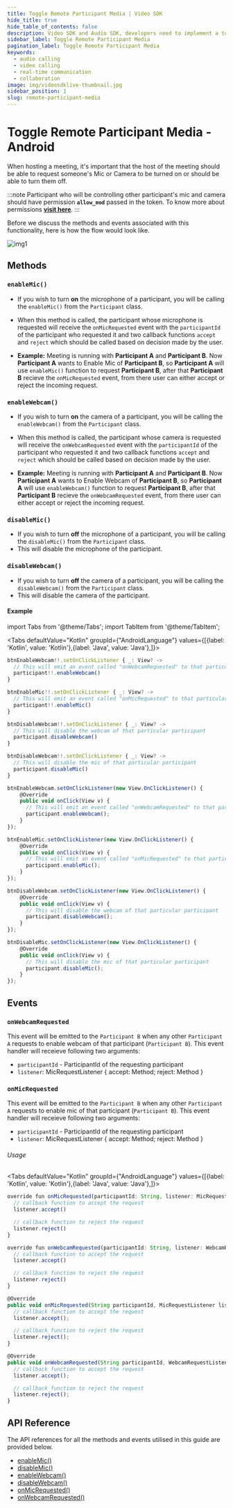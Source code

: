 ```yaml
---
title: Toggle Remote Participant Media | Video SDK
hide_title: true
hide_table_of_contents: false
description: Video SDK and Audio SDK, developers need to implement a token server. This requires efforts on both the front-end and backend.
sidebar_label: Toggle Remote Participant Media
pagination_label: Toggle Remote Participant Media
keywords:
  - audio calling
  - video calling
  - real-time communication
  - collaboration
image: img/videosdklive-thumbnail.jpg
sidebar_position: 1
slug: remote-participant-media
---
```


# Toggle Remote Participant Media - Android

When hosting a meeting, it's important that the host of the meeting should be able to request someone's Mic or Camera to be turned on or should be able to turn them off.

:::note
Participant who will be controlling other participant's mic and camera should have permission **`allow_mod`** passed in the token. To know more about permissions [**visit here**](/android/guide/video-and-audio-calling-api-sdk/authentication-and-token).
:::

Before we discuss the methods and events associated with this functionality, here is how the flow would look like.

![img1](../../../../../static/img/toggle-remote-media.png)

## Methods

### `enableMic()`

- If you wish to turn **on** the microphone of a participant, you will be calling the `enableMic()` from the `Participant` class.

- When this method is called, the participant whose microphone is requested will receive the `onMicRequested` event with the `participantId` of the participant who requested it and two callback functions `accept` and `reject` which should be called based on decision made by the user.

- **Example:** Meeting is running with **Participant A** and **Participant B**. Now **Participant A** wants to Enable Mic of **Participant B**, so **Participant A** will use `enableMic()` function to request **Participant B**, after that **Participant B** recieve the `onMicRequested` event, from there user can either accept or reject the incoming request.

### `enableWebcam()`

- If you wish to turn **on** the camera of a participant, you will be calling the `enableWebcam()` from the `Participant` class.

- When this method is called, the participant whose camera is requested will receive the `onWebcamRequested` event with the `participantId` of the participant who requested it and two callback functions `accept` and `reject` which should be called based on decision made by the user.

- **Example:** Meeting is running with **Participant A** and **Participant B**. Now **Participant A** wants to Enable Webcam of **Participant B**, so **Participant A** will use `enableWebcam()` function to request **Participant B**, after that **Participant B** recieve the `onWebcamRequested` event, from there user can either accept or reject the incoming request.

### `disableMic()`

- If you wish to turn **off** the microphone of a participant, you will be calling the `disableMic()` from the `Participant` class.
- This will disable the microphone of the participant.

### `disableWebcam()`

- If you wish to turn **off** the camera of a participant, you will be calling the `disableWebcam()` from the `Participant` class.
- This will disable the camera of the participant.

#### Example

import Tabs from '@theme/Tabs';
import TabItem from '@theme/TabItem';

<Tabs
defaultValue="Kotlin"
groupId={"AndroidLanguage"}
values={[{label: 'Kotlin', value: 'Kotlin'},{label: 'Java', value: 'Java'},]}>

<TabItem value="Kotlin">

```js
btnEnableWebcam!!.setOnClickListener { _: View? ->
  // This will emit an event called "onWebcamRequested" to that particular participant
  participant!!.enableWebcam()
}

btnEnableMic!!.setOnClickListener { _: View? ->
  // This will emit an event called "onMicRequested" to that particular participant
  participant!!.enableMic()
}

btnDisableWebcam!!.setOnClickListener { _: View? ->
  // This will disable the webcam of that particular participant
  participant.disableWebcam()
}

btnDisableWebcam!!.setOnClickListener { _: View? ->
  // This will disable the mic of that particular participant
  participant.disableMic()
}
```

</TabItem>

<TabItem value="Java">

```js
btnEnableWebcam.setOnClickListener(new View.OnClickListener() {
    @Override
    public void onClick(View v) {
      // This will emit an event called "onWebcamRequested" to that particular participant
      participant.enableWebcam();
    }
});

btnEnableMic.setOnClickListener(new View.OnClickListener() {
    @Override
    public void onClick(View v) {
      // This will emit an event called "onMicRequested" to that particular participant
      participant.enableMic();
    }
});

btnDisableWebcam.setOnClickListener(new View.OnClickListener() {
    @Override
    public void onClick(View v) {
      // This will disable the webcam of that particular participant
      participant.disableWebcam();
    }
});

btnDisableMic.setOnClickListener(new View.OnClickListener() {
    @Override
    public void onClick(View v) {
      // This will disable the mic of that particular participant
      participant.disableMic();
    }
});
```

</TabItem>

</Tabs>

## Events

### `onWebcamRequested`

This event will be emitted to the `Participant B` when any other `Participant A` requests to enable webcam of that participant (`Participant B`). This event handler will receieve following two arguments:

- `participantId` - ParticipantId of the requesting participant
- `listener`: MicRequestListener { accept: Method; reject: Method }

### `onMicRequested`

This event will be emitted to the `Participant B` when any other `Participant A` requests to enable mic of that participant (`Participant B`). This event handler will receieve following two arguments:

- `participantId` - ParticipantId of the requesting participant
- `listener`: MicRequestListener { accept: Method; reject: Method }

###### Usage

<Tabs
defaultValue="Kotlin"
groupId={"AndroidLanguage"}
values={[{label: 'Kotlin', value: 'Kotlin'},{label: 'Java', value: 'Java'},]}>

<TabItem value="Kotlin">

```javascript
override fun onMicRequested(participantId: String, listener: MicRequestListener) {
  // callback function to accept the request
  listener.accept()

  // callback function to reject the request
  listener.reject()
}

override fun onWebcamRequested(participantId: String, listener: WebcamRequestListener) {
  // callback function to accept the request
  listener.accept()

  // callback function to reject the request
  listener.reject()
}
```

</TabItem>

<TabItem value="Java">

```javascript
@Override
public void onMicRequested(String participantId, MicRequestListener listener) {
  // callback function to accept the request
  listener.accept();

  // callback function to reject the request
  listener.reject();
}

@Override
public void onWebcamRequested(String participantId, WebcamRequestListener listener) {
  // callback function to accept the request
  listener.accept();

  // callback function to reject the request
  listener.reject();
}
```

</TabItem>

</Tabs>

## API Reference

The API references for all the methods and events utilised in this guide are provided below.

- [enableMic()](/android/api/sdk-reference/participant-class/methods#enablemic)
- [disableMic()](/android/api/sdk-reference/participant-class/methods#disablemic)
- [enableWebcam()](/android/api/sdk-reference/participant-class/methods#enablewebcam)
- [disableWebcam()](/android/api/sdk-reference/participant-class/methods#disablewebcam)
- [onMicRequested()](/android/api/sdk-reference/meeting-class/meeting-event-listener-class#onmicrequested)
- [onWebcamRequested()](/android/api/sdk-reference/meeting-class/meeting-event-listener-class#onwebcamrequested)
